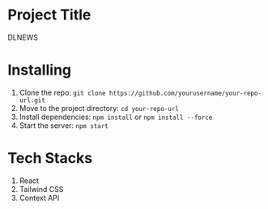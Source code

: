 # Project Title

DLNEWS

# Installing

1. Clone the repo: `git clone https://github.com/yourusername/your-repo-url.git`
2. Move to the project directory: `cd your-repo-url`
3. Install dependencies: `npm install` or `npm install --force`
4. Start the server: `npm start`

# Tech Stacks

1. React
2. Tailwind CSS
3. Context API